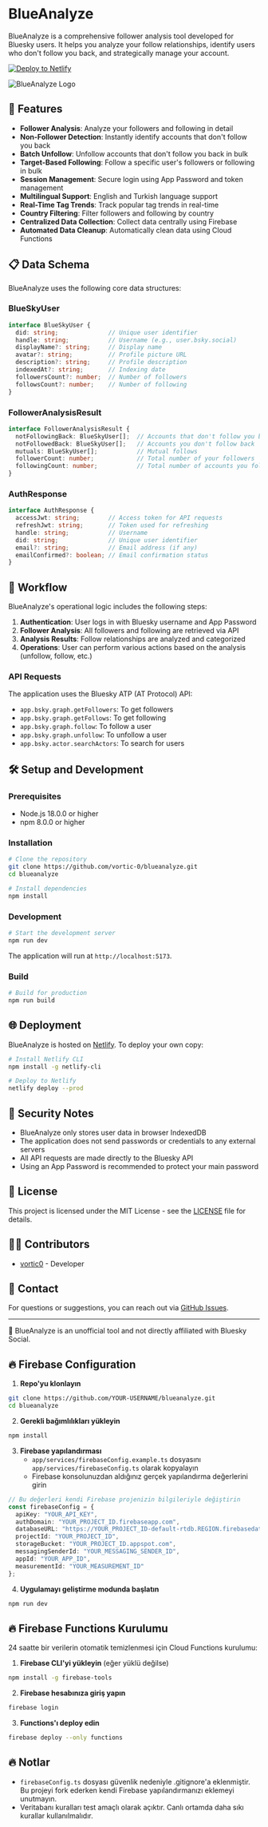 # BlueAnalyze

BlueAnalyze is a comprehensive follower analysis tool developed for Bluesky users. It helps you analyze your follow relationships, identify users who don't follow you back, and strategically manage your account.

[![Deploy to Netlify](https://github.com/vortic-0/blueanalyze/actions/workflows/main.yml/badge.svg)](https://github.com/vortic-0/blueanalyze/deployments/production)

![BlueAnalyze Logo](public/blueanalyze.png)

## 🚀 Features

- **Follower Analysis**: Analyze your followers and following in detail
- **Non-Follower Detection**: Instantly identify accounts that don't follow you back
- **Batch Unfollow**: Unfollow accounts that don't follow you back in bulk
- **Target-Based Following**: Follow a specific user's followers or following in bulk
- **Session Management**: Secure login using App Password and token management
- **Multilingual Support**: English and Turkish language support
- **Real-Time Tag Trends**: Track popular tag trends in real-time
- **Country Filtering**: Filter followers and following by country
- **Centralized Data Collection**: Collect data centrally using Firebase
- **Automated Data Cleanup**: Automatically clean data using Cloud Functions

## 📋 Data Schema

BlueAnalyze uses the following core data structures:

### BlueSkyUser

```typescript
interface BlueSkyUser {
  did: string;              // Unique user identifier
  handle: string;           // Username (e.g., user.bsky.social)
  displayName?: string;     // Display name
  avatar?: string;          // Profile picture URL
  description?: string;     // Profile description
  indexedAt?: string;       // Indexing date
  followersCount?: number;  // Number of followers
  followsCount?: number;    // Number of following
}
```

### FollowerAnalysisResult

```typescript
interface FollowerAnalysisResult {
  notFollowingBack: BlueSkyUser[];  // Accounts that don't follow you back
  notFollowedBack: BlueSkyUser[];   // Accounts you don't follow back
  mutuals: BlueSkyUser[];           // Mutual follows
  followerCount: number;            // Total number of your followers
  followingCount: number;           // Total number of accounts you follow
}
```

### AuthResponse

```typescript
interface AuthResponse {
  accessJwt: string;        // Access token for API requests
  refreshJwt: string;       // Token used for refreshing
  handle: string;           // Username
  did: string;              // Unique user identifier
  email?: string;           // Email address (if any)
  emailConfirmed?: boolean; // Email confirmation status
}
```

## 🔄 Workflow

BlueAnalyze's operational logic includes the following steps:

1. **Authentication**: User logs in with Bluesky username and App Password
2. **Follower Analysis**: All followers and following are retrieved via API
3. **Analysis Results**: Follow relationships are analyzed and categorized
4. **Operations**: User can perform various actions based on the analysis (unfollow, follow, etc.)

### API Requests

The application uses the Bluesky ATP (AT Protocol) API:

- `app.bsky.graph.getFollowers`: To get followers
- `app.bsky.graph.getFollows`: To get following
- `app.bsky.graph.follow`: To follow a user
- `app.bsky.graph.unfollow`: To unfollow a user
- `app.bsky.actor.searchActors`: To search for users

## 🛠️ Setup and Development

### Prerequisites

- Node.js 18.0.0 or higher
- npm 8.0.0 or higher

### Installation

```bash
# Clone the repository
git clone https://github.com/vortic-0/blueanalyze.git
cd blueanalyze

# Install dependencies
npm install
```

### Development

```bash
# Start the development server
npm run dev
```

The application will run at `http://localhost:5173`.

### Build

```bash
# Build for production
npm run build
```

## 🌐 Deployment

BlueAnalyze is hosted on [Netlify](https://www.netlify.com/). To deploy your own copy:

```bash
# Install Netlify CLI
npm install -g netlify-cli

# Deploy to Netlify
netlify deploy --prod
```

## 🔐 Security Notes

- BlueAnalyze only stores user data in browser IndexedDB
- The application does not send passwords or credentials to any external servers
- All API requests are made directly to the Bluesky API
- Using an App Password is recommended to protect your main password

## 📝 License

This project is licensed under the MIT License - see the [LICENSE](LICENSE) file for details.

## 👨‍💻 Contributors

- [vortic0](https://bsky.app/profile/vortic0.bsky.social) - Developer

## 📧 Contact

For questions or suggestions, you can reach out via [GitHub Issues](https://github.com/vortic-0/blueanalyze/issues).

---

🔹 BlueAnalyze is an unofficial tool and not directly affiliated with Bluesky Social.

## 🔥 Firebase Configuration

1. **Repo'yu klonlayın**
```bash
git clone https://github.com/YOUR-USERNAME/blueanalyze.git
cd blueanalyze
```

2. **Gerekli bağımlılıkları yükleyin**
```bash
npm install
```

3. **Firebase yapılandırması**
   - `app/services/firebaseConfig.example.ts` dosyasını `app/services/firebaseConfig.ts` olarak kopyalayın
   - Firebase konsolunuzdan aldığınız gerçek yapılandırma değerlerini girin

```typescript
// Bu değerleri kendi Firebase projenizin bilgileriyle değiştirin
const firebaseConfig = {
  apiKey: "YOUR_API_KEY",
  authDomain: "YOUR_PROJECT_ID.firebaseapp.com",
  databaseURL: "https://YOUR_PROJECT_ID-default-rtdb.REGION.firebasedatabase.app",
  projectId: "YOUR_PROJECT_ID",
  storageBucket: "YOUR_PROJECT_ID.appspot.com",
  messagingSenderId: "YOUR_MESSAGING_SENDER_ID",
  appId: "YOUR_APP_ID",
  measurementId: "YOUR_MEASUREMENT_ID"
};
```

4. **Uygulamayı geliştirme modunda başlatın**
```bash
npm run dev
```

## 🔥 Firebase Functions Kurulumu

24 saatte bir verilerin otomatik temizlenmesi için Cloud Functions kurulumu:

1. **Firebase CLI'yi yükleyin** (eğer yüklü değilse)
```bash
npm install -g firebase-tools
```

2. **Firebase hesabınıza giriş yapın**
```bash
firebase login
```

3. **Functions'ı deploy edin**
```bash
firebase deploy --only functions
```

## 🔥 Notlar

- `firebaseConfig.ts` dosyası güvenlik nedeniyle .gitignore'a eklenmiştir. Bu projeyi fork ederken kendi Firebase yapılandırmanızı eklemeyi unutmayın.
- Veritabanı kuralları test amaçlı olarak açıktır. Canlı ortamda daha sıkı kurallar kullanılmalıdır.
